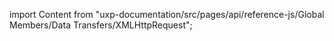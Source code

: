 
import Content from "uxp-documentation/src/pages/api/reference-js/Global Members/Data Transfers/XMLHttpRequest";

<Content query="product=xd"/>

